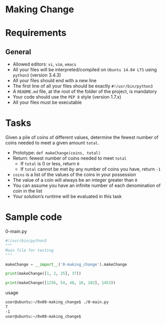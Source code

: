 # Making Change

# Requirements
## General
* Allowed editors: `vi`, `vim`, `emacs`
* All your files will be interpreted/compiled on `Ubuntu 14.04 LTS` using `python3` (version 3.4.3)
* All your files should end with a new line
* The first line of all your files should be exactly `#!/usr/bin/python3`
* A `README.md` file, at the root of the folder of the project, is mandatory
* Your code should use the `PEP 8` style (version 1.7.x)
* All your files must be executable

# Tasks
Given a pile of coins of different values, determine the fewest number of coins needed to meet a given amount `total`.
* Prototype: `def makeChange(coins, total)`
* Return: fewest number of coins needed to meet `total`
	* If `total` is 0 or less, return `0`
	* If `total` cannot be met by any number of coins you have, return `-1`
* `coins` is a list of the values of the coins in your possession
* The value of a coin will always be an integer greater than `0`
* You can assume you have an infinite number of each denomination of coin in the list
* Your solution’s runtime will be evaluated in this task

# Sample code
0-main.py
```python
#!/usr/bin/python3
"""
Main file for testing
"""

makeChange = __import__('0-making_change').makeChange

print(makeChange([1, 2, 25], 37))

print(makeChange([1256, 54, 48, 16, 102], 1453))
```

usage
```bash
user@ubuntu:~/0x08-making_change$ ./0-main.py
7
-1
user@ubuntu:~/0x08-making_change$
```

